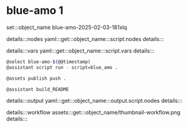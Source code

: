 # blue-amo 1

set:::object_name blue-amo-2025-02-03-181xlq

details:::nodes
yaml:::get:::object_name:::script.nodes
details:::

details:::vars
yaml:::get:::object_name:::script.vars
details:::


```bash
@select blue-amo-$(@@timestamp)
@assistant script run - script=blue_amo .

@assets publish push .

@assistant build_README
```

details:::output
yaml:::get:::object_name:::output.script.nodes
details:::

details:::workflow
assets:::get:::object_name/thumbnail-workflow.png
details:::